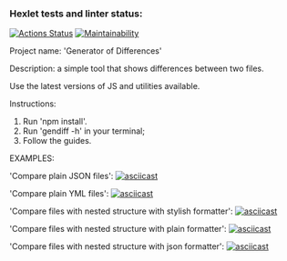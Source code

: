 ### Hexlet tests and linter status:

[![Actions Status](https://github.com/tdd3vlp/frontend-project-46/actions/workflows/hexlet-check.yml/badge.svg)](https://github.com/tdd3vlp/frontend-project-46/actions)
[![Maintainability](https://api.codeclimate.com/v1/badges/c70e15872ce3b624b1c5/maintainability)](https://codeclimate.com/github/tdd3vlp/frontend-project-46/maintainability)

Project name: 'Generator of Differences'

Description: a simple tool that shows differences between two files.

Use the latest versions of JS and utilities available.

Instructions:

1. Run 'npm install'.
2. Run 'gendiff -h' in your terminal;
3. Follow the guides.

EXAMPLES:

'Compare plain JSON files':
[![asciicast](https://asciinema.org/a/7J6hwxvJQi1iLO69NLrPQMpKA.svg)](https://asciinema.org/a/7J6hwxvJQi1iLO69NLrPQMpKA)

'Compare plain YML files':
[![asciicast](https://asciinema.org/a/SKQKWtlPjeNlq6nCNFDlwDaX3.svg)](https://asciinema.org/a/SKQKWtlPjeNlq6nCNFDlwDaX3)

'Compare files with nested structure with stylish formatter':
[![asciicast](https://asciinema.org/a/wai2fyfkKDYAB9ZOsK3w4wfbn.svg)](https://asciinema.org/a/wai2fyfkKDYAB9ZOsK3w4wfbn)

'Compare files with nested structure with plain formatter':
[![asciicast](https://asciinema.org/a/82JtuJi7fjwhGmqWAMpwkljXG.svg)](https://asciinema.org/a/82JtuJi7fjwhGmqWAMpwkljXG)

'Compare files with nested structure with json formatter':
[![asciicast](https://asciinema.org/a/DlpbYyAXnEPWvYcJeFJ4ID9nU.svg)](https://asciinema.org/a/DlpbYyAXnEPWvYcJeFJ4ID9nU)

